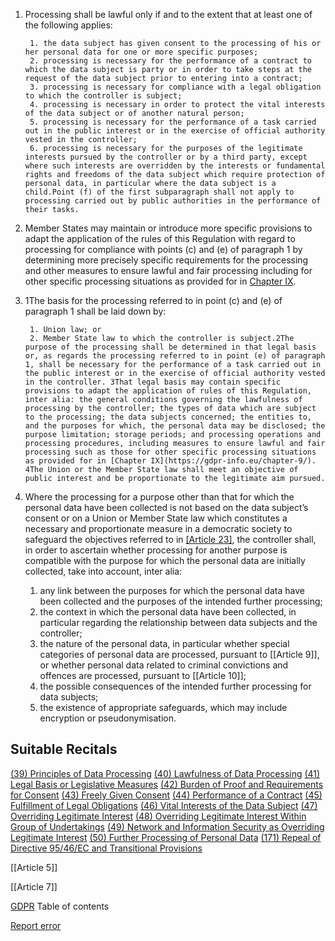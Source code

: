
1. Processing shall be lawful only if and to the extent that at least one of the following applies:
	
		1. the data subject has given consent to the processing of his or her personal data for one or more specific purposes;
		2. processing is necessary for the performance of a contract to which the data subject is party or in order to take steps at the request of the data subject prior to entering into a contract;
		3. processing is necessary for compliance with a legal obligation to which the controller is subject;
		4. processing is necessary in order to protect the vital interests of the data subject or of another natural person;
		5. processing is necessary for the performance of a task carried out in the public interest or in the exercise of official authority vested in the controller;
		6. processing is necessary for the purposes of the legitimate interests pursued by the controller or by a third party, except where such interests are overridden by the interests or fundamental rights and freedoms of the data subject which require protection of personal data, in particular where the data subject is a child.Point (f) of the first subparagraph shall not apply to processing carried out by public authorities in the performance of their tasks.
2. Member States may maintain or introduce more specific provisions to adapt the application of the rules of this Regulation with regard to processing for compliance with points (c) and (e) of paragraph 1 by determining more precisely specific requirements for the processing and other measures to ensure lawful and fair processing including for other specific processing situations as provided for in [Chapter IX](https://gdpr-info.eu/chapter-9/).
3. 1The basis for the processing referred to in point (c) and (e) of paragraph 1 shall be laid down by:
	
		1. Union law; or
		2. Member State law to which the controller is subject.2The purpose of the processing shall be determined in that legal basis or, as regards the processing referred to in point (e) of paragraph 1, shall be necessary for the performance of a task carried out in the public interest or in the exercise of official authority vested in the controller. 3That legal basis may contain specific provisions to adapt the application of rules of this Regulation, inter alia: the general conditions governing the lawfulness of processing by the controller; the types of data which are subject to the processing; the data subjects concerned; the entities to, and the purposes for which, the personal data may be disclosed; the purpose limitation; storage periods; and processing operations and processing procedures, including measures to ensure lawful and fair processing such as those for other specific processing situations as provided for in [Chapter IX](https://gdpr-info.eu/chapter-9/). 4The Union or the Member State law shall meet an objective of public interest and be proportionate to the legitimate aim pursued.
4. Where the processing for a purpose other than that for which the personal data have been collected is not based on the data subject’s consent or on a Union or Member State law which constitutes a necessary and proportionate measure in a democratic society to safeguard the objectives referred to in [[Article 23]](1), the controller shall, in order to ascertain whether processing for another purpose is compatible with the purpose for which the personal data are initially collected, take into account, inter alia:
	1. any link between the purposes for which the personal data have been collected and the purposes of the intended further processing;
	2. the context in which the personal data have been collected, in particular regarding the relationship between data subjects and the controller;
	3. the nature of the personal data, in particular whether special categories of personal data are processed, pursuant to [[Article 9]], or whether personal data related to criminal convictions and offences are processed, pursuant to [[Article 10]];
	4. the possible consequences of the intended further processing for data subjects;
	5. the existence of appropriate safeguards, which may include encryption or pseudonymisation.



## Suitable Recitals



[(39) Principles of Data Processing](https://gdpr-info.eu/recitals/no-39/)
[(40) Lawfulness of Data Processing](https://gdpr-info.eu/recitals/no-40/)
[(41) Legal Basis or Legislative Measures](https://gdpr-info.eu/recitals/no-41/)
[(42) Burden of Proof and Requirements for Consent](https://gdpr-info.eu/recitals/no-42/)
[(43) Freely Given Consent](https://gdpr-info.eu/recitals/no-43/)
[(44) Performance of a Contract](https://gdpr-info.eu/recitals/no-44/)
[(45) Fulfillment of Legal Obligations](https://gdpr-info.eu/recitals/no-45/)
[(46) Vital Interests of the Data Subject](https://gdpr-info.eu/recitals/no-46/)
[(47) Overriding Legitimate Interest](https://gdpr-info.eu/recitals/no-47/)
[(48) Overriding Legitimate Interest Within Group of Undertakings](https://gdpr-info.eu/recitals/no-48/)
[(49) Network and Information Security as Overriding Legitimate Interest](https://gdpr-info.eu/recitals/no-49/)
[(50) Further Processing of Personal Data](https://gdpr-info.eu/recitals/no-50/)
[(171) Repeal of Directive 95/46/EC and Transitional Provisions](https://gdpr-info.eu/recitals/no-171/)




[[Article 5]]


[[Article 7]]



[GDPR](https://gdpr-info.eu)
Table of contents


[Report error](https://gdpr-info.eu/gf/?TB_iframe=true&height=306 "Your message")

